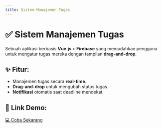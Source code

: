 ```yaml
---
title: Sistem Manajemen Tugas
---
```


# ✅ Sistem Manajemen Tugas

Sebuah aplikasi berbasis **Vue.js + Firebase** yang memudahkan pengguna untuk mengatur tugas mereka dengan tampilan **drag-and-drop**.

## ✨ Fitur:
- Manajemen tugas secara **real-time**.
- **Drag-and-drop** untuk mengubah status tugas.
- **Notifikasi** otomatis saat deadline mendekat.

## 🔗 Link Demo:
[💻 Coba Sekarang](https://example.com)
